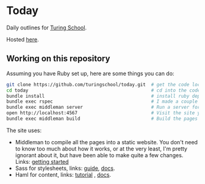 # Today

Daily outlines for [Turing School](http://turing.io).

Hosted [here](http://today.turing.io/).

## Working on this repository

Assuming you have Ruby set up, here are some things you can do:

```sh
git clone https://github.com/turingschool/today.git  # get the code locally
cd today                                             # cd into the code
bundle install                                       # install ruby dependencies (you'll need to be on Ruby 2.1.2)
bundle exec rspec                                    # I made a couple of tests for a helper class, see them run
bundle exec middleman server                         # Run a server for the pages, it does an okay job of dynamically reloading code
open http://localhost:4567                           # Visit the site you're serving
bundle exec middleman build                          # Build the pages
```

The site uses:

* Middleman to compile all the pages into a static website.
  You don't need to know too much about how it works, or at the very least, I'm
  pretty ignorant about it, but have been able to make quite a few changes.
  Links: [getting started](http://middlemanapp.com/basics/getting-started/) 
* Sass for stylesheets, links: [guide](http://sass-lang.com/guide), [docs](http://sass-lang.com/documentation/).
* Haml for content, links: [tutorial](http://haml.info/tutorial.html) , [docs](http://haml.info/docs.html).
